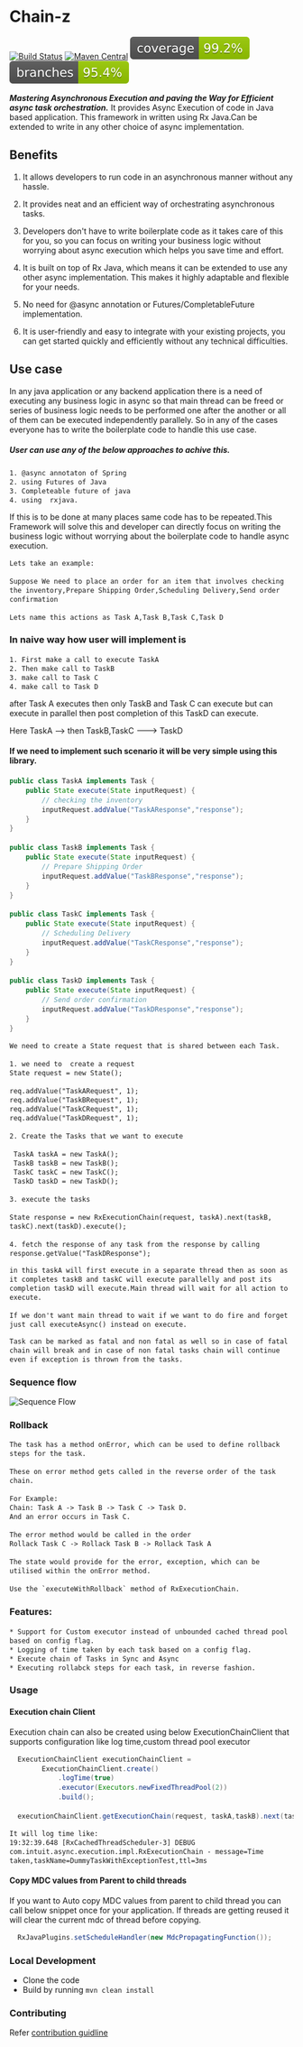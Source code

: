 # Chain-z 


[![Build Status](https://github.com/intuit/chain-z/actions/workflows/maven-build.yml/badge.svg)](https://github.com/intuit/chain-z/actions/workflows/maven-build.yml)
[![Maven Central](https://maven-badges.herokuapp.com/maven-central/com.intuit.async/chain-z/badge.svg)](https://maven-badges.herokuapp.com/maven-central/com.intuit.async/chain-z)
![coverage](.github/badges/jacoco.svg)
![branches coverage](.github/badges/branches.svg)

**_Mastering Asynchronous Execution and paving the Way for Efficient async task orchestration._**
It provides Async Execution of code in Java based application.
This framework in written using Rx Java.Can be extended to write in any other choice of async implementation. 

## Benefits
1. It allows developers to run code in an asynchronous manner without any hassle. 

2. It provides neat and an efficient way of orchestrating asynchronous tasks.

3. Developers don't have to write boilerplate code as it takes care of this for you, so you can focus on writing your business logic without worrying about async execution which helps you save time and effort.

4. It is built on top of Rx Java, which means it can be extended to use any other async implementation. This makes it highly adaptable and flexible for your needs. 

5. No need for @async annotation or Futures/CompletableFuture implementation. 

6. It is user-friendly and easy to integrate with your existing projects, you can get started quickly and efficiently without any technical difficulties.

## Use case
In any java application or any backend application there is a need of executing any business logic in async so that main thread can be freed or series of business logic needs to be performed one after the another or all of them can be executed independently parallely.
 So in any of the cases everyone has to write the boilerplate code to handle this use case.
 
##### User can use any of the below approaches to achive this.
 
 ```
 1. @async annotaton of Spring 
 2. using Futures of Java
 3. Completeable future of java
 4. using  rxjava.
 
 ```

If this is to be done at many places same code has to be repeated.This Framework will solve this and developer can directly focus on writing the business logic without worrying about the boilerplate code to handle async execution.

```
Lets take an example:

Suppose We need to place an order for an item that involves checking the inventory,Prepare Shipping Order,Scheduling Delivery,Send order confirmation 

Lets name this actions as Task A,Task B,Task C,Task D
```

### In naive way how user will implement is
```
1. First make a call to execute TaskA
2. Then make call to TaskB
3. make call to Task C
4. make call to Task D
```


after Task A executes then only TaskB and Task C can execute but can execute in parallel then post completion of this TaskD can execute.

Here TaskA --> then TaskB,TaskC ---> TaskD

#### If we need to implement such scenario it will be very simple using this library.

```java
public class TaskA implements Task {
	public State execute(State inputRequest) {
		// checking the inventory
		inputRequest.addValue("TaskAResponse","response");
	}
}

public class TaskB implements Task {
	public State execute(State inputRequest) {
		// Prepare Shipping Order
		inputRequest.addValue("TaskBResponse","response");
	}
}

public class TaskC implements Task {
	public State execute(State inputRequest) {
		// Scheduling Delivery
		inputRequest.addValue("TaskCResponse","response");
	}
}

public class TaskD implements Task {
	public State execute(State inputRequest) {
		// Send order confirmation 
		inputRequest.addValue("TaskDResponse","response");
	}
}
```

```
We need to create a State request that is shared between each Task.

1. we need to  create a request
State request = new State();

req.addValue("TaskARequest", 1);
req.addValue("TaskBRequest", 1);
req.addValue("TaskCRequest", 1);
req.addValue("TaskDRequest", 1);

2. Create the Tasks that we want to execute

 TaskA taskA = new TaskA();
 TaskB taskB = new TaskB();
 TaskC taskC = new TaskC();
 TaskD taskD = new TaskD();

3. execute the tasks

State response = new RxExecutionChain(request, taskA).next(taskB, taskC).next(taskD).execute();

4. fetch the response of any task from the response by calling response.getValue("TaskDResponse");

```

```
in this taskA will first execute in a separate thread then as soon as it completes taskB and taskC will execute parallelly and post its  completion taskD will execute.Main thread will wait for all action to execute.

If we don't want main thread to wait if we want to do fire and forget just call executeAsync() instead on execute.
```

```
Task can be marked as fatal and non fatal as well so in case of fatal chain will break and in case of non fatal tasks chain will continue even if exception is thrown from the tasks.
```

### Sequence flow

![Sequence Flow](docs/sequence_diagram.png "Chain Sequence Flow")

### Rollback
```
The task has a method onError, which can be used to define rollback steps for the task.

These on error method gets called in the reverse order of the task chain.

For Example:
Chain: Task A -> Task B -> Task C -> Task D.
And an error occurs in Task C.

The error method would be called in the order
Rollack Task C -> Rollack Task B -> Rollack Task A

The state would provide for the error, exception, which can be utilised within the onError method.

Use the `executeWithRollback` method of RxExecutionChain.

```

### Features:
```
* Support for Custom executor instead of unbounded cached thread pool based on config flag.
* Logging of time taken by each task based on a config flag.
* Execute chain of Tasks in Sync and Async
* Executing rollabck steps for each task, in reverse fashion. 
```
### Usage
#### Execution chain Client

Execution chain can also be created using below ExecutionChainClient that supports configuration like log time,custom thread pool executor

```java
  ExecutionChainClient executionChainClient =
        ExecutionChainClient.create()
            .logTime(true)
            .executor(Executors.newFixedThreadPool(2))
            .build();
            
  executionChainClient.getExecutionChain(request, taskA,taskB).next(taskC).execute();
```
```
It will log time like:
19:32:39.648 [RxCachedThreadScheduler-3] DEBUG com.intuit.async.execution.impl.RxExecutionChain - message=Time taken,taskName=DummyTaskWithExceptionTest,ttl=3ms
```

#### Copy MDC values from Parent to child threads

If you want to Auto copy MDC values from parent to child thread you can call below snippet once for your application.
If threads are getting reused it will clear the current mdc of thread before copying.

``` java
  RxJavaPlugins.setScheduleHandler(new MdcPropagatingFunction());
```

### Local Development
- Clone the code
- Build by running `mvn clean install`

### Contributing
Refer [contribution guidline](CONTRIBUTING.md)

